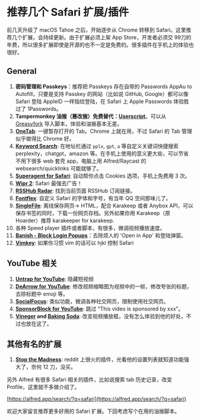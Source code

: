 # 推荐几个 Safari 扩展/插件

前几天升级了 macOS Tahoe 之后，开始逐步从 Chrome 转移到 Safari。这里推荐几个扩展，会持续更新。由于扩展必须上架 App Store，开发者必须交 99刀的年费，所以很多扩展即使是开源的也不一定是免费的。很多插件在手机上的体验也很好。

## General

1. **密码管理和 Passkeys**：推荐把 Passkeys 存在自带的 Passwords AppAu to Autofill，只要是支持 Passkey 的网站（比如说 GitHub, Google）都可以像 Safari 登陆 AppleID 一样指纹登陆，在 Safari 上 Apple Passwords 体验胜过了 1Passwords。
2. **Tampermonkey 油猴（篡改猴）免费替代：[Userscript](https://apps.apple.com/gb/app/userscripts/id1463298887)**。可以从 [Greasyfork](https://greasyfork.org/) 导入脚本，体验和油猴基本无差。   
3. **[OneTab](https://apps.apple.com/us/app/onetab/id1540160809?mt=12&uo=4&at=10l4tL&ct=searchlink)**: 一键暂存打开的 Tab。Chrome 上就在用，不过 Safari 的 Tab 管理似乎做得比 Chrome 好。
4. **[Keyword Search](https://apps.apple.com/gb/app/keyword-search/id1558453954)**: 在地址栏通过 `pplx`, `gpt`, `a` 等自定义关键词快捷搜索 perplexity，chatgpt，amazon 等。在手机上使用的意义更大些，可以节省不用下很多 web 套壳 app，电脑上用 Alfred/Raycast 的 websearch/quicklinks 可能就够了。
5. **[Superagent for Safari](https://apps.apple.com/us/app/super-agent-for-safari/id1568262835?uo=4&at=10l4tL&ct=searchlink)**: 自动帮你点击 Cookies 选项，手机上免费用 3 次。
6. **[Wipr 2](https://apps.apple.com/us/app/wipr-2/id1662217862?uo=4&at=10l4tL&ct=searchlink)**: Safari 最强去广告！
7. **[RSSHub Radar](https://apps.apple.com/us/app/rsshub-radar/id1610744717?uo=4&at=10l4tL&ct=searchlink)**: 找到当前页面 RSSHub 订阅链接。
8. **[Fontflex](https://apps.apple.com/us/app/any-font-for-safari-fontflex/id1597034898?uo=4&at=10l4tL&ct=searchlink)**: 自定义 Safari 的字体和字号，有当年 QQ 空间那味儿了。
9. **[SingleFile](https://apps.apple.com/us/app/singlefile-for-safari/id6444322545?uo=4&at=10l4tL&ct=searchlink)**: 离线保存网页-> HTML，配合 Karakeep 或者 Anybox API，可以保存书签的同时，下载一份网页存档。另外如果你用 Karakeep（原 Hoarder）推荐 karakeeper for karakeep.
10. 各种 Speed player 插件或者脚本，有很多，微调视频播放速度。
11. **[Banish - Block Login Popups](https://apps.apple.com/us/app/banish-block-login-popups/id1639049780?mt=12&uo=4&at=10l4tL&ct=searchlink)**：去除烦人的 'Open in App' 和登陆弹窗。
12. **[Vimkey](https://apps.apple.com/us/app/vimkey/id1585682577?uo=4&at=10l4tL&ct=searchlink)**: 如果你习惯 vim 的话可以 hjkl 控制 Safari

## YouTube 相关
1. **[Untrap for YouTube](https://apps.apple.com/us/app/untrap-for-youtube/id1637438059?uo=4&at=10l4tL&ct=searchlink)**: 隐藏短视频
2.  **[DeArrow for YouTube](https://apps.apple.com/us/app/dearrow-for-youtube/id6451469297?uo=4&at=10l4tL&ct=searchlink)**: 修改视频缩略图为视频中的一帧，修改夸张的标题，去除标题中 emoji 等。
3.  **[SocialFocus](https://apps.apple.com/us/app/socialfocus-hide-distractions/id1661093205?uo=4&at=10l4tL&ct=searchlink)**: 类似功能，微调各种社交网页，限制使用社交网页。
4.  **[SponsorBlock for YouTube](https://apps.apple.com/us/app/sponsorblock-for-safari/id1573461917?uo=4&at=10l4tL&ct=searchlink)**: 跳过 "This video is sponsored by xxx"。
5.  **[Vineger](https://apps.apple.com/us/app/vinegar-tube-cleaner/id1591303229?uo=4&at=10l4tL&ct=searchlink) and [Baking Soda](https://apps.apple.com/us/app/baking-soda-tube-cleaner/id1601151613?uo=4&at=10l4tL&ct=searchlink)**: 改变视频播放框，没有怎么体验到他的好处，不过也放在这了。

## 其他有名的扩展

1. **[Stop the Madness](https://apps.apple.com/us/app/stopthemadness/id1376402589?mt=12&uo=4&at=10l4tL&ct=searchlink)**: reddit 上很火的插件，光看他的设置列表就知道功能强大了，奈何 12 刀，没买。

另外 Alfred 有很多 Safari 相关的插件，比如说搜索 tab 历史记录，改变 Profile，这里就不多做介绍了。

[https://alfred.app/search/?q=safari](https://alfred.app/search/?q=safari)

欢迎大家留言推荐更多好用的 Safari 扩展。下回考虑写个在用的油猴脚本。